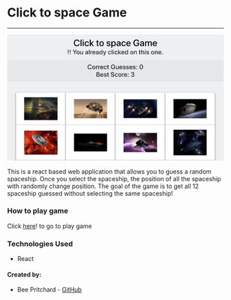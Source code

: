 # Click to space Game
***
![Spaceships](clickToSpaceBG.png)

This is a react based web application that allows you to guess a random spaceship.  Once you select the spaceship, the position of all the spaceship with randomly change position.  The goal of the game is to get all 12 spaceship guessed without selecting the same spaceship! 

### How to play game

Click [here](https://beepritchard.github.io/click-to-space/)! to go to play game


### Technologies Used 
* React


#### Created by:
* Bee Pritchard - [GitHub](https://github.com/beepritchard/click-to-space)
